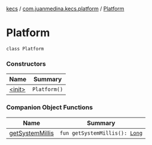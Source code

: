 [kecs](../../index.md) / [com.juanmedina.kecs.platform](../index.md) / [Platform](./index.md)

# Platform

`class Platform`

### Constructors

| Name | Summary |
|---|---|
| [&lt;init&gt;](-init-.md) | `Platform()` |

### Companion Object Functions

| Name | Summary |
|---|---|
| [getSystemMillis](get-system-millis.md) | `fun getSystemMillis(): `[`Long`](https://kotlinlang.org/api/latest/jvm/stdlib/kotlin/-long/index.html) |
